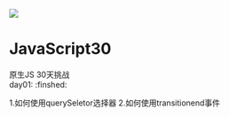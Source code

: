 ![](https://javascript30.com/images/JS3-social-share.png)

# JavaScript30

原生JS 30天挑战   
day01: :finshed:

1.如何使用querySeletor选择器
2.如何使用transitionend事件